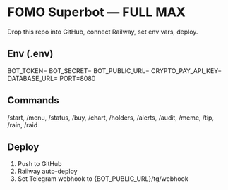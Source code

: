 # FOMO Superbot — FULL MAX
Drop this repo into GitHub, connect Railway, set env vars, deploy.

## Env (.env)
BOT_TOKEN=
BOT_SECRET=
BOT_PUBLIC_URL=
CRYPTO_PAY_API_KEY=
DATABASE_URL=
PORT=8080

## Commands
/start, /menu, /status, /buy, /chart, /holders, /alerts, /audit, /meme, /tip, /rain, /raid

## Deploy
1) Push to GitHub
2) Railway auto-deploy
3) Set Telegram webhook to {BOT_PUBLIC_URL}/tg/webhook
